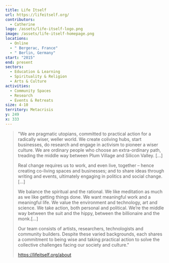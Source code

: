 ```yaml
---
title: Life Itself
url: https://lifeitself.org/
contributors:
  - Catherine
logo: /assets/life-itself-logo.png
image: /assets/life-itself-homepage.png
locations:
  - Online
  - " Bergerac, France"
  - " Berlin, Germany"
start: "2015"
end: present
sectors:
  - Education & Learning
  - Spirituality & Religion
  - Arts & Culture
activities:
  - Community Spaces
  - Research
  - Events & Retreats
size: 4-10
territory: Metacrisis
y: 249
x: 333
---
```

> "We are pragmatic utopians, committed to practical action for a radically wiser, weller world. We create coliving hubs, start businesses, do research and engage in activism to pioneer a wiser culture. We are ordinary people who choose an extra-ordinary path, treading the middle way between Plum Village and Silicon Valley. [...]
> 
> Real change requires us to work, and even live, together – hence creating co-living spaces and businesses; and to share ideas through writing and events, ultimately engaging in politics and social change. [...]
> 
> We balance the spiritual and the rational. We like meditation as much as we like getting things done. We want meaningful work and a meaningful life. We value the environment and technology, art and science. We take action, both personal and political. We’re the middle way between the suit and the hippy, between the billionaire and the monk.[...]
> 
> Our team consists of artists, researchers, technologists and community builders. Despite these varied backgrounds, each shares a commitment to being wise and taking practical action to solve the collective challenges facing our society and culture."
> 
> https://lifeitself.org/about
